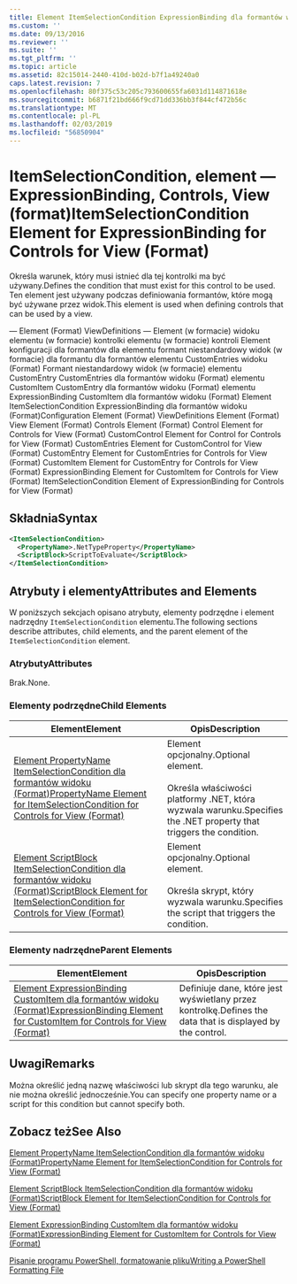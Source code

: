 ```yaml
---
title: Element ItemSelectionCondition ExpressionBinding dla formantów widoku (Format) | Dokumentacja firmy Microsoft
ms.custom: ''
ms.date: 09/13/2016
ms.reviewer: ''
ms.suite: ''
ms.tgt_pltfrm: ''
ms.topic: article
ms.assetid: 82c15014-2440-410d-b02d-b7f1a49240a0
caps.latest.revision: 7
ms.openlocfilehash: 80f375c53c205c793600655fa6031d114871618e
ms.sourcegitcommit: b6871f21bd666f9cd71dd336bb3f844cf472b56c
ms.translationtype: MT
ms.contentlocale: pl-PL
ms.lasthandoff: 02/03/2019
ms.locfileid: "56850904"
---
```

# <a name="itemselectioncondition-element-for-expressionbinding-for-controls-for-view-format"></a><span data-ttu-id="93ab6-102">ItemSelectionCondition, element — ExpressionBinding, Controls, View (format)</span><span class="sxs-lookup"><span data-stu-id="93ab6-102">ItemSelectionCondition Element for ExpressionBinding for Controls for View (Format)</span></span>

<span data-ttu-id="93ab6-103">Określa warunek, który musi istnieć dla tej kontrolki ma być używany.</span><span class="sxs-lookup"><span data-stu-id="93ab6-103">Defines the condition that must exist for this control to be used.</span></span> <span data-ttu-id="93ab6-104">Ten element jest używany podczas definiowania formantów, które mogą być używane przez widok.</span><span class="sxs-lookup"><span data-stu-id="93ab6-104">This element is used when defining controls that can be used by a view.</span></span>

<span data-ttu-id="93ab6-105">— Element (Format) ViewDefinitions — Element (w formacie) widoku elementu (w formacie) kontrolki elementu (w formacie) kontroli Element konfiguracji dla formantów dla elementu formant niestandardowy widok (w formacie) dla formantu dla formantów elementu CustomEntries widoku (Format) Formant niestandardowy widok (w formacie) elementu CustomEntry CustomEntries dla formantów widoku (Format) elementu CustomItem CustomEntry dla formantów widoku (Format) elementu ExpressionBinding CustomItem dla formantów widoku (Format) Element ItemSelectionCondition ExpressionBinding dla formantów widoku (Format)</span><span class="sxs-lookup"><span data-stu-id="93ab6-105">Configuration Element (Format) ViewDefinitions Element (Format) View Element (Format) Controls Element (Format) Control Element for Controls for View (Format) CustomControl Element for Control for Controls for View (Format) CustomEntries Element for CustomControl for View (Format) CustomEntry Element for CustomEntries for Controls for View (Format) CustomItem Element for CustomEntry for Controls for View (Format) ExpressionBinding Element for CustomItem for Controls for View (Format) ItemSelectionCondition Element of ExpressionBinding for Controls for View (Format)</span></span>

## <a name="syntax"></a><span data-ttu-id="93ab6-106">Składnia</span><span class="sxs-lookup"><span data-stu-id="93ab6-106">Syntax</span></span>

```xml
<ItemSelectionCondition>
  <PropertyName>.NetTypeProperty</PropertyName>
  <ScriptBlock>ScriptToEvaluate</ScriptBlock>
</ItemSelectionCondition>
```

## <a name="attributes-and-elements"></a><span data-ttu-id="93ab6-107">Atrybuty i elementy</span><span class="sxs-lookup"><span data-stu-id="93ab6-107">Attributes and Elements</span></span>

<span data-ttu-id="93ab6-108">W poniższych sekcjach opisano atrybuty, elementy podrzędne i element nadrzędny `ItemSelectionCondition` elementu.</span><span class="sxs-lookup"><span data-stu-id="93ab6-108">The following sections describe attributes, child elements, and the parent element of the `ItemSelectionCondition` element.</span></span>

### <a name="attributes"></a><span data-ttu-id="93ab6-109">Atrybuty</span><span class="sxs-lookup"><span data-stu-id="93ab6-109">Attributes</span></span>

<span data-ttu-id="93ab6-110">Brak.</span><span class="sxs-lookup"><span data-stu-id="93ab6-110">None.</span></span>

### <a name="child-elements"></a><span data-ttu-id="93ab6-111">Elementy podrzędne</span><span class="sxs-lookup"><span data-stu-id="93ab6-111">Child Elements</span></span>

|<span data-ttu-id="93ab6-112">Element</span><span class="sxs-lookup"><span data-stu-id="93ab6-112">Element</span></span>|<span data-ttu-id="93ab6-113">Opis</span><span class="sxs-lookup"><span data-stu-id="93ab6-113">Description</span></span>|
|-------------|-----------------|
|[<span data-ttu-id="93ab6-114">Element PropertyName ItemSelectionCondition dla formantów widoku (Format)</span><span class="sxs-lookup"><span data-stu-id="93ab6-114">PropertyName Element for ItemSelectionCondition for Controls for View (Format)</span></span>](./propertyname-element-for-itemselectioncondition-for-controls-for-view-format.md)|<span data-ttu-id="93ab6-115">Element opcjonalny.</span><span class="sxs-lookup"><span data-stu-id="93ab6-115">Optional element.</span></span><br /><br /> <span data-ttu-id="93ab6-116">Określa właściwości platformy .NET, która wyzwala warunku.</span><span class="sxs-lookup"><span data-stu-id="93ab6-116">Specifies the .NET property that triggers the condition.</span></span>|
|[<span data-ttu-id="93ab6-117">Element ScriptBlock ItemSelectionCondition dla formantów widoku (Format)</span><span class="sxs-lookup"><span data-stu-id="93ab6-117">ScriptBlock Element for ItemSelectionCondition for Controls for View (Format)</span></span>](./scriptblock-element-for-itemselectioncondition-for-controls-for-view-format.md)|<span data-ttu-id="93ab6-118">Element opcjonalny.</span><span class="sxs-lookup"><span data-stu-id="93ab6-118">Optional element.</span></span><br /><br /> <span data-ttu-id="93ab6-119">Określa skrypt, który wyzwala warunku.</span><span class="sxs-lookup"><span data-stu-id="93ab6-119">Specifies the script that triggers the condition.</span></span>|

### <a name="parent-elements"></a><span data-ttu-id="93ab6-120">Elementy nadrzędne</span><span class="sxs-lookup"><span data-stu-id="93ab6-120">Parent Elements</span></span>

|<span data-ttu-id="93ab6-121">Element</span><span class="sxs-lookup"><span data-stu-id="93ab6-121">Element</span></span>|<span data-ttu-id="93ab6-122">Opis</span><span class="sxs-lookup"><span data-stu-id="93ab6-122">Description</span></span>|
|-------------|-----------------|
|[<span data-ttu-id="93ab6-123">Element ExpressionBinding CustomItem dla formantów widoku (Format)</span><span class="sxs-lookup"><span data-stu-id="93ab6-123">ExpressionBinding Element for CustomItem for Controls for View (Format)</span></span>](./expressionbinding-element-for-customitem-for-controls-for-view-format.md)|<span data-ttu-id="93ab6-124">Definiuje dane, które jest wyświetlany przez kontrolkę.</span><span class="sxs-lookup"><span data-stu-id="93ab6-124">Defines the data that is displayed by the control.</span></span>|

## <a name="remarks"></a><span data-ttu-id="93ab6-125">Uwagi</span><span class="sxs-lookup"><span data-stu-id="93ab6-125">Remarks</span></span>

<span data-ttu-id="93ab6-126">Można określić jedną nazwę właściwości lub skrypt dla tego warunku, ale nie można określić jednocześnie.</span><span class="sxs-lookup"><span data-stu-id="93ab6-126">You can specify one property name or a script for this condition but cannot specify both.</span></span>

## <a name="see-also"></a><span data-ttu-id="93ab6-127">Zobacz też</span><span class="sxs-lookup"><span data-stu-id="93ab6-127">See Also</span></span>

[<span data-ttu-id="93ab6-128">Element PropertyName ItemSelectionCondition dla formantów widoku (Format)</span><span class="sxs-lookup"><span data-stu-id="93ab6-128">PropertyName Element for ItemSelectionCondition for Controls for View (Format)</span></span>](./propertyname-element-for-itemselectioncondition-for-controls-for-view-format.md)

[<span data-ttu-id="93ab6-129">Element ScriptBlock ItemSelectionCondition dla formantów widoku (Format)</span><span class="sxs-lookup"><span data-stu-id="93ab6-129">ScriptBlock Element for ItemSelectionCondition for Controls for View (Format)</span></span>](./scriptblock-element-for-itemselectioncondition-for-controls-for-view-format.md)

[<span data-ttu-id="93ab6-130">Element ExpressionBinding CustomItem dla formantów widoku (Format)</span><span class="sxs-lookup"><span data-stu-id="93ab6-130">ExpressionBinding Element for CustomItem for Controls for View (Format)</span></span>](./expressionbinding-element-for-customitem-for-controls-for-view-format.md)

[<span data-ttu-id="93ab6-131">Pisanie programu PowerShell, formatowanie pliku</span><span class="sxs-lookup"><span data-stu-id="93ab6-131">Writing a PowerShell Formatting File</span></span>](./writing-a-powershell-formatting-file.md)
